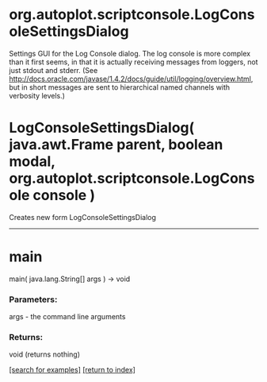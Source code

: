 # org.autoplot.scriptconsole.LogConsoleSettingsDialog

Settings GUI for the Log Console dialog. The log console is more complex than
 it first seems, in that it is actually receiving messages from loggers, not
 just stdout and stderr. (See
 http://docs.oracle.com/javase/1.4.2/docs/guide/util/logging/overview.html,
 but in short messages are sent to hierarchical named channels with verbosity
 levels.)

# LogConsoleSettingsDialog( java.awt.Frame parent, boolean modal, org.autoplot.scriptconsole.LogConsole console )
Creates new form LogConsoleSettingsDialog

***
<a name="main"></a>
# main
main( java.lang.String[] args ) &rarr; void



### Parameters:
args - the command line arguments

### Returns:
void (returns nothing)


<a href="https://github.com/autoplot/dev/search?q=main&unscoped_q=main">[search for examples]</a>
<a href="https://github.com/autoplot/documentation/blob/master/javadoc/index-all.md">[return to index]</a>

